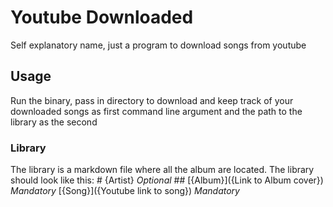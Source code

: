 # Youtube Downloaded
Self explanatory name, just a program to download songs from youtube

## Usage
Run the binary, pass in directory to download and keep track of your downloaded songs as first command line argument and the path to the library as the second

### Library
The library is a markdown file where all the album are located.
The library should look like this:
 \# \{Artist} *Optional*
 \## \[{Album}]({Link to Album cover}) *Mandatory*
\[{Song}]({Youtube link to song}) *Mandatory*
